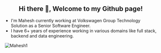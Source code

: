 <h2 align="center">Hi there 👋, Welcome to my Github page!</h2>
<ul>
  <li>I'm Mahesh currently working at Volkswagen Group Technology Solution as a Senior Software Engineer.</li>
  <li>I have 6+ years of experience working in various domains like full stack, backend and data engineering.</li>
</ul>

<p>&nbsp;<img align="center" src="https://github-readme-stats.vercel.app/api?username=Mahesh1&show_icons=true&locale=en" alt="Mahesh1" /></p>
